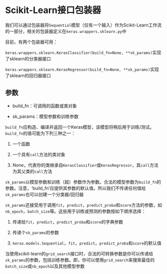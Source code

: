 # Scikit-Learn接口包装器

我们可以通过包装器将```Sequential```模型（仅有一个输入）作为Scikit-Learn工作流的一部分，相关的包装器定义在```keras.wrappers.sklearn.py```中

目前，有两个包装器可用：

```keras.wrappers.sklearn.KerasClassifier(build_fn=None, **sk_params)```实现了sklearn的分类器接口


```keras.wrappers.sklearn.KerasRegressor(build_fn=None, **sk_params)```实现了sklearn的回归器接口

## 参数

* build_fn：可调用的函数或类对象

* sk_params：模型参数和训练参数

```build_fn```应构造、编译并返回一个Keras模型，该模型将稍后用于训练/测试。```build_fn```的值可能为下列三种之一：

1. 一个函数

2. 一个具有```call```方法的类对象

3. None，代表你的类继承自```KerasClassifier```或```KerasRegressor```，其```call```方法为其父类的```call```方法

```sk_params```以模型参数和训练（超）参数作为参数。合法的模型参数为```build_fn```的参数。注意，‘build_fn’应提供其参数的默认值。所以我们不传递任何值给```sk_params```也可以创建一个分类器/回归器

```sk_params```还接受用于调用```fit```，```predict```，```predict_proba```和```score```方法的参数，如```nb_epoch```，```batch_size```等。这些用于训练或预测的参数按如下顺序选择：

1. 传递给```fit```，```predict```，```predict_proba```和```score```的字典参数

2. 传递个```sk_params```的参数

3. ```keras.models.Sequential```，```fit```，```predict```，```predict_proba```和```score```的默认值

当使用scikit-learn的```grid_search```接口时，合法的可转换参数是你可以传递给```sk_params```的参数，包括训练参数。即，你可以使用```grid_search```来搜索最佳的```batch_size```或```nb_epoch```以及其他模型参数